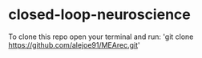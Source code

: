# closed-loop-neuroscience

To clone this repo open your terminal and run:
'git clone https://github.com/alejoe91/MEArec.git'
